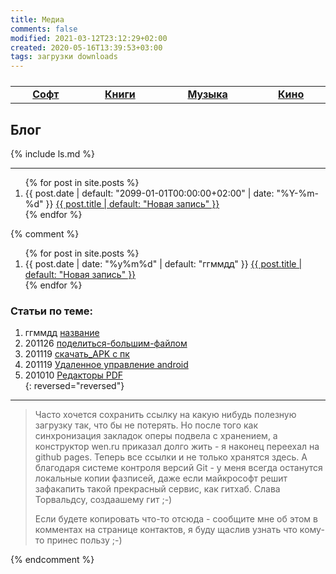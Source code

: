```yaml
---
title: Медиа
comments: false
modified: 2021-03-12T23:12:29+02:00
created: 2020-05-16T13:39:53+03:00
tags: загрузки downloads
---
```


<table><tbody style="width:100%;display:table;text-align:center;"><tr>
  <td><a href="./soft"><b>Софт</b></a></td>
  <td><a href="./books"><b>Книги</b></a></td>
  <td><a href="./music"><b>Музыка</b></a></td>
  <td><a href="./kino"><b>Кино</b></a></td>
</tr></tbody></table>


## Блог

{% include ls.md %}

---

<ol reversed="reversed">
{% for post in site.posts %}  
<li>
{{ post.date | default: "2099-01-01T00:00:00+02:00" | date: "%Y-%m-%d" }}  
<a href="{{ post.url | prepend: site.baseurl }}">  
{{ post.title | default: "Новая запись" }}  
</a>
</li>
{% endfor %}
</ol>


{% comment %}
<!-- нумерация строк -->
<ol reversed="reversed">
{% for post in site.posts %}
  <li>
    {{ post.date | date: "%y%m%d" | default: "ггммдд" }} 
      <a href="{{ post.url | prepend: site.baseurl }}">
        {{ post.title | default: "Новая запись" }}
      </a>
  </li>
{% endfor %}
</ol>





<!--
{% for post in site.posts %}
1. {{ post.date | date: "%y%m%d" }} [{{ post.title }}]({{ post.url | prepend: site.baseurl }})  
{% endfor %}
<time>{{ post.date | date: "%b %-d, %Y" }}</time>
<h3><a href="{{ post.url | prepend: site.baseurl }}">{{ post.title }}</a></h3>
Коллекции:
{% for post in site.categories.articles %}
    <time>{{ post.date | date: "%b %-d, %Y" }}</time>
    <h3><a href="{{ post.url | prepend: site.baseurl }}">{{ post.title }}</a></h3>
{% endfor %}
-->




### Статьи по теме:

1. ггммдд [название](#./)
1. 201126 [поделиться-большим-файлом](#./201126_поделиться-большим-файлом.md)
1. 201119 [скачать_APK с пк](#./201119_скачать_APK.md)
1. 201119 [Удаленное управление android](#./201119_удаленное_управление_android.md)
1. 201010 [Редакторы PDF](#./201010_Редакторы_PDF.md)  
{: reversed="reversed"}


***

> Часто хочется сохранить ссылку на какую нибудь полезную загрузку так, что бы не потерять. Но после того как синхронизация закладок оперы подвела с хранением, а конструктор wen.ru приказал долго жить - я наконец переехал на github pages. Теперь все ссылки и не только хранятся здесь. 
> А благодаря системе контроля версий Git - у меня всегда останутся локальные копии фазписей, даже если майкрософт решит зафакапить такой прекрасный сервис, как гитхаб. Слава Торвальдсу, создаашему гит ;-)
> 
> Если будете копировать что-то отсюда - сообщите мне об этом в комментах на странице контактов, я буду щаслив узнать что кому-то принес пользу ;-)
 

<script async src="https://telegram.org/js/telegram-widget.js?14" data-telegram-discussion="feelsoft/221" data-comments-limit="5"></script>
{% endcomment %}
